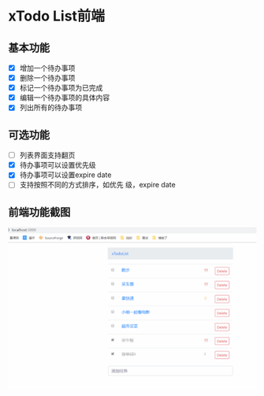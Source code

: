 # xTodo List前端

## 基本功能
- [x] 增加一个待办事项
- [x] 删除一个待办事项
- [x] 标记一个待办事项为已完成
- [x] 编辑一个待办事项的具体内容
- [x] 列出所有的待办事项

## 可选功能

- [ ] 列表界面支持翻页
- [x] 待办事项可以设置优先级
- [x] 待办事项可以设置expire date
- [ ] 支持按照不同的方式排序，如优先 级，expire date

## 前端功能截图

 ![image](https://github.com/JettHu/xTodoListFrontEnd/raw/master/功能截图.gif)
